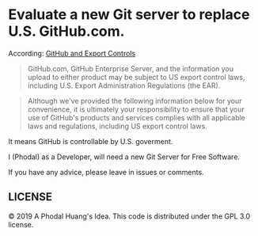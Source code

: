# Evaluate a new Git server to replace U.S. GitHub.com.

According: [GitHub and Export Controls](https://help.github.com/en/articles/github-and-export-controls)

> GitHub.com, GitHub Enterprise Server, and the information you upload to either product may be subject to US export control laws, including U.S. Export Administration Regulations (the EAR).

> Although we've provided the following information below for your convenience, it is ultimately your responsibility to ensure that your use of GitHub's products and services complies with all applicable laws and regulations, including US export control laws.

It means GitHub is controllable by U.S. goverment.

I (Phodal) as a Developer, will need a new Git Server for Free Software.

If you have any advice, please leave in issues or comments.

LICENSE
---

© 2019 A Phodal Huang's Idea. This code is distributed under the GPL 3.0 license.
